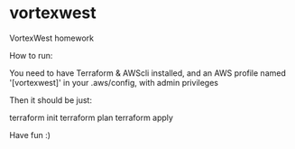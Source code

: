 # vortexwest
VortexWest homework

How to run:

You need to have Terraform & AWScli installed, and an AWS profile named '[vortexwest]' in your .aws/config, with admin privileges

Then it should be just:

terraform init
terraform plan
terraform apply

Have fun :)
